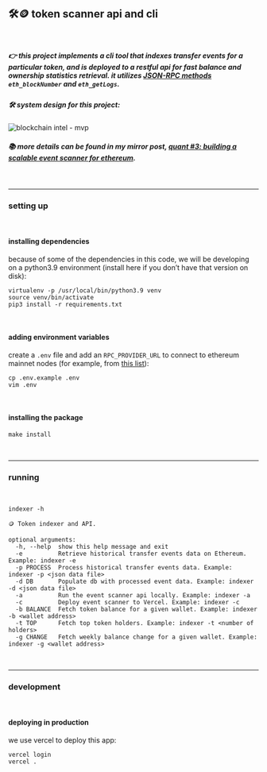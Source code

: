 ## 🛠🪙  token scanner api and cli

<br>

##### 👉 this project implements a cli tool that indexes transfer events for a particular token, and is deployed to a restful api for fast balance and ownership statistics retrieval. it utilizes [JSON-RPC methods](https://docs.infura.io/infura/networks/ethereum/json-rpc-methods/eth_getlogs) `eth_blockNumber` and `eth_getLogs`.

##### 🛠 system design for this project:

![blockchain intel - mvp](https://user-images.githubusercontent.com/1130416/224561560-3fd67632-fba6-497c-b3b6-c5c5298701f0.png)

##### 📚 more details can be found in my mirror post, **[quant #3: building a scalable event scanner for ethereum](https://mirror.xyz/steinkirch.eth/vSF18xcLyfXLIWwxjreRa3I_XskwgnjSc6pScegNJWI)**.


<br>

---

### setting up 

<br>

#### installing dependencies

because of some of the dependencies in this code, we will be developing on a python3.9 environment (install here if you don’t have that version on disk):

```
virtualenv -p /usr/local/bin/python3.9 venv
source venv/bin/activate
pip3 install -r requirements.txt
```


<br>

#### adding environment variables

create a `.env` file and add an `RPC_PROVIDER_URL` to connect to ethereum mainnet nodes (for example, from [this list](https://ethereumnodes.com/)):

```
cp .env.example .env
vim .env
```

<br>

#### installing the package

```
make install
```

<br>

----

### running

<br>


```
indexer -h

🪙 Token indexer and API.

optional arguments:
  -h, --help  show this help message and exit
  -e          Retrieve historical transfer events data on Ethereum. Example: indexer -e
  -p PROCESS  Process historical transfer events data. Example: indexer -p <json data file>
  -d DB       Populate db with processed event data. Example: indexer -d <json data file>
  -a          Run the event scanner api locally. Example: indexer -a
  -c          Deploy event scanner to Vercel. Example: indexer -c
  -b BALANCE  Fetch token balance for a given wallet. Example: indexer -b <wallet address>
  -t TOP      Fetch top token holders. Example: indexer -t <number of holders>
  -g CHANGE   Fetch weekly balance change for a given wallet. Example: indexer -g <wallet address>
```


<br>

---

### development

<br>

#### deploying in production

we use vercel to deploy this app:

```
vercel login
vercel .
```

<br>

